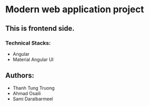 # Modern web application project

## This is frontend side.
### Technical Stacks:
- Angular
- Material Angular UI
## Authors:
- Thanh Tung Truong
- Ahmad Osaili
- Sami Daralbarmeel
